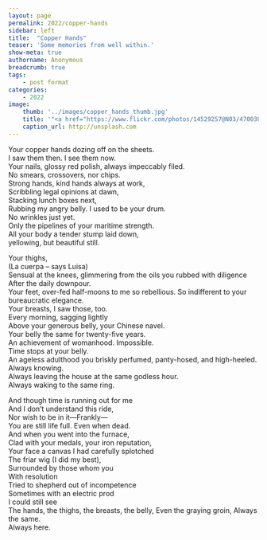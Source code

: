 ```yaml
---
layout: page
permalink: 2022/copper-hands
sidebar: left
title:  "Copper Hands"
teaser: 'Some memories from well within.'
show-meta: true
authorname: Anonymous
breadcrumb: true
tags:
    - post format
categories:
    - 2022
image:
    thumb: '../images/copper_hands_thumb.jpg'
    title: '"<a href="https://www.flickr.com/photos/14529257@N03/4700387614">Egg</a>" by <a href="https://www.flickr.com/photos/14529257@N03">Steve A Johnson</a>, CC-BY 2.0'
    caption_url: http://unsplash.com
---
```

Your copper hands dozing off on the sheets.<br />
I saw them then. I see them now. <br />
Your nails, glossy red polish, always impeccably filed. <br />
No smears, crossovers, nor chips. <br />
Strong hands, kind hands always at work,  <br />
Scribbling legal opinions at dawn, <br />
Stacking lunch boxes next, <br />
Rubbing my angry belly. I used to be your drum. <br />
No wrinkles just yet. <br />
Only the pipelines of your maritime strength. <br />
All your body a tender stump laid down,<br />
yellowing, but beautiful still. <br />

Your thighs, <br />
(La cuerpa – says Luisa) <br />
Sensual at the knees, glimmering from the oils you rubbed with diligence <br />
After the daily downpour. <br />
Your feet, over-fed half-moons to me so rebellious. So indifferent to your bureaucratic elegance. <br />
Your breasts, I saw those, too.  <br />
Every morning, sagging lightly  <br />
Above your generous belly, your Chinese navel. <br />
Your belly the same for twenty-five years. <br />
An achievement of womanhood. Impossible. <br />
Time stops at your belly. <br />
An ageless adulthood you briskly perfumed, panty-hosed, and high-heeled. <br />
Always knowing. <br />
Always leaving the house at the same godless hour. <br />
Always waking to the same ring. 
 
And though time is running out for me  <br />
And I don’t understand this ride,  <br />
Nor wish to be in it—Frankly— <br />
You are still life full. Even when dead. <br />
And when you went into the furnace, <br />
Clad with your medals, your iron reputation, <br />
Your face a canvas I had carefully splotched  <br />
The friar wig (I did my best), <br />
Surrounded by those whom you <br />
With resolution <br />
Tried to shepherd out of incompetence <br />
Sometimes with an electric prod <br />
I could still see  <br />
The hands, the thighs, the breasts, the belly, Even the graying groin, Always the same. <br />
Always here.
